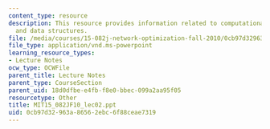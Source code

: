 ```yaml
---
content_type: resource
description: This resource provides information related to computational complexity
  and data structures.
file: /media/courses/15-082j-network-optimization-fall-2010/0cb97d32963a86562ebc6f88ceae7319_MIT15_082JF10_lec02.ppt
file_type: application/vnd.ms-powerpoint
learning_resource_types:
- Lecture Notes
ocw_type: OCWFile
parent_title: Lecture Notes
parent_type: CourseSection
parent_uid: 18d0dfbe-e4fb-f8e0-bbec-099a2aa95f05
resourcetype: Other
title: MIT15_082JF10_lec02.ppt
uid: 0cb97d32-963a-8656-2ebc-6f88ceae7319
---
```

